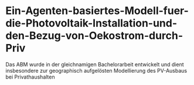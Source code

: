 # Ein-Agenten-basiertes-Modell-fuer-die-Photovoltaik-Installation-und-den-Bezug-von-Oekostrom-durch-Priv
Das ABM wurde in der gleichnamigen Bachelorarbeit entwickelt und dient insbesondere zur geographisch aufgelösten Modellierung des PV-Ausbaus bei Privathaushalten
